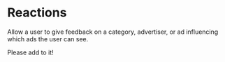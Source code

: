 # Reactions

Allow a user to give feedback on a category, advertiser, or ad influencing which ads the user can see.

Please add to it!
